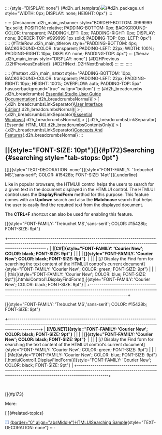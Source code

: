 ::: {style="DISPLAY: none"}
[](ms-xhelp:///?Id=d2h_url_template){#d2h_url_template}![](!package_url!){#d2h_package_url style="WIDTH: 0px; DISPLAY: none; HEIGHT: 0px"}
:::

::::: {#nsbanner .d2h_main_nsbanner style="BORDER-BOTTOM: #999999 1px solid; POSITION: relative; PADDING-BOTTOM: 0px; BACKGROUND-COLOR: transparent; PADDING-LEFT: 0px; PADDING-RIGHT: 0px; DISPLAY: none; BORDER-TOP: #999999 1px solid; PADDING-TOP: 0px; LEFT: 0px"}
:::: {#TitleRow .d2h_main_titlerow style="PADDING-BOTTOM: 4px; BACKGROUND-COLOR: transparent; PADDING-LEFT: 22px; WIDTH: 100%; PADDING-RIGHT: 10px; DISPLAY: none; PADDING-TOP: 4px"}
::: {#ienav .d2h_main_ienav style="DISPLAY: none"}
[](ms-xhelp:///?Id=993fe17d-b7a0-46bc-aec7-5e545635dc2c){#D2HPrevious .D2HPreviousEnabled}  [](ms-xhelp:///?Id=487e4b75-3d2d-4713-a2e9-8530aa288663){#D2HNext .D2HNextEnabled}
:::
::::
:::::

:::: {#nstext .d2h_main_nstext style="PADDING-BOTTOM: 10px; BACKGROUND-COLOR: transparent; PADDING-LEFT: 22px; PADDING-RIGHT: 10px; HEIGHT: 100%; OVERFLOW: auto; PADDING-TOP: 5px" hasuserbackground="true" valign="bottom"}
::: {#d2h_breadcrumbs .d2h_breadcrumbs}
[Essential Studio User Guide Documentation](ms-xhelp:///?Id=12457748-09e3-4d74-a240-8e049cedf030){.d2h_breadcrumbsNormal}[ \> ]{.d2h_breadcrumbsLinkSeparator}[User Interface Edition](ms-xhelp:///?Id=c29296b7-531c-413b-a0ec-488ca1f7f669){.d2h_breadcrumbsNormal}[ \> ]{.d2h_breadcrumbsLinkSeparator}[Essential Windows](ms-xhelp:///?Id=e60759d8-47a4-4570-9d7a-16a68d63f2ea){.d2h_breadcrumbsNormal}[ \> ]{.d2h_breadcrumbsLinkSeparator}[Essential HTML UI]{.d2h_breadcrumbsContentsOnly}[ \> ]{.d2h_breadcrumbsLinkSeparator}[Concepts And Features](ms-xhelp:///?Id=fcb5d682-601f-4d1c-ae54-299d1cc60ad8){.d2h_breadcrumbsNormal}
:::

## []{style="FONT-SIZE: 10pt"}[]{#p172}Searching {#searching style="tab-stops: 0pt"}

[[[]{style="TEXT-DECORATION: none"}]{style="FONT-FAMILY: 'Trebuchet MS','sans-serif'; COLOR: #15428b; FONT-SIZE: 14pt"}]{.underline} 

Like in popular browsers, the HTMLUI control helps the users to search for a given text in the document displayed in the HTMLUI control. The HTMLUI control uses the **DisplayFindForm** method for this purpose. This feature comes with an **Updown** search and also the **Matchcase** search that helps the user to easily find the required text from the displayed document.

The **CTRL+F** shortcut can also be used for enabling this feature.

[]{style="FONT-FAMILY: 'Trebuchet MS','sans-serif'; COLOR: #15428b; FONT-SIZE: 9pt"} 

+-------------------------------------------------------------------------------------------------------------------------------------------------------------------------------+
| **[\[C#\]]{style="FONT-FAMILY: 'Courier New'; COLOR: black; FONT-SIZE: 9pt"}**                                                                                                |
|                                                                                                                                                                               |
| **[]{style="FONT-FAMILY: 'Courier New'; COLOR: black; FONT-SIZE: 9pt"}**                                                                                                      |
|                                                                                                                                                                               |
| [// Display the Find form for searching the text content of the HTMLUI control\'s current document]{style="FONT-FAMILY: 'Courier New'; COLOR: green; FONT-SIZE: 9pt"}         |
|                                                                                                                                                                               |
| [this]{style="FONT-FAMILY: 'Courier New'; COLOR: blue; FONT-SIZE: 9pt"}[.htmluiControl1.DisplayFindForm();]{style="FONT-FAMILY: 'Courier New'; COLOR: black; FONT-SIZE: 9pt"} |
+-------------------------------------------------------------------------------------------------------------------------------------------------------------------------------+

[]{style="FONT-FAMILY: 'Trebuchet MS','sans-serif'; COLOR: #15428b; FONT-SIZE: 9pt"} 

+----------------------------------------------------------------------------------------------------------------------------------------------------------------------------+
| **[\[VB.NET\]]{style="FONT-FAMILY: 'Courier New'; COLOR: black; FONT-SIZE: 9pt"}**                                                                                         |
|                                                                                                                                                                            |
| **[]{style="FONT-FAMILY: 'Courier New'; COLOR: black; FONT-SIZE: 9pt"}**                                                                                                   |
|                                                                                                                                                                            |
| [// Display the Find form for searching the text content of the HTMLUI control\'s current document]{style="FONT-FAMILY: 'Courier New'; COLOR: green; FONT-SIZE: 9pt"}      |
|                                                                                                                                                                            |
| [Me]{style="FONT-FAMILY: 'Courier New'; COLOR: blue; FONT-SIZE: 9pt"}[.htmluiControl1.DisplayFindForm()]{style="FONT-FAMILY: 'Courier New'; COLOR: black; FONT-SIZE: 9pt"} |
+----------------------------------------------------------------------------------------------------------------------------------------------------------------------------+

 

[]{#p173} 

More:

[ ]{#related-topics}

[![](button.gif){border="0" align="absMiddle"}HTMLUISearching Sample](ms-xhelp:///?Id=487e4b75-3d2d-4713-a2e9-8530aa288663){style="TEXT-DECORATION: none"}
::::
